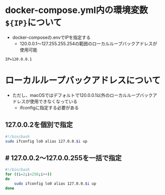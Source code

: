 # docker-compose.yml内の環境変数`${IP}`について
* docker-composeの.envでIPを指定する
  * 120.0.0.1〜127.255.255.254の範囲のローカルループバックアドレスが使用可能
```.env
IP=120.0.0.1
```

# ローカルループバックアドレスについて
* ただし、macOSではデフォルトで120.0.0.1以外のローカルループバックアドレスが使用できなくなっている
  * ifconfigに指定する必要がある

## 127.0.0.2を個別で指定
```sh
#!/bin/bash
sudo ifconfig lo0 alias 127.0.0.$i up
```

## # 127.0.0.2〜127.0.0.255を一括で指定
```sh
#!/bin/bash
for ((i=2;i<256;i++))
do
    sudo ifconfig lo0 alias 127.0.0.$i up
done
```
